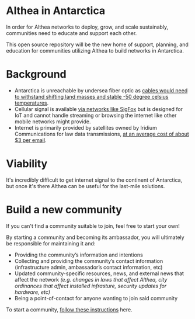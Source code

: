 # Althea in Antarctica

In order for Althea networks to deploy, grow, and scale sustainably, communities need to educate and support each other.

This open source repository will be the new home of support, planning, and education for communities utilizing Althea to build networks in Antarctica.

# Background

* Antarctica is unreachable by undersea fiber optic as [cables would need to withstand shifting land masses and stable -50 degree celsius temperatures](http://news.bbc.co.uk/2/hi/science/nature/2207259.stm).
* Cellular signal is available [via networks like SigFox](https://www.forbes.com/sites/aarontilley/2016/01/19/antarctica-gets-a-cellular-network-for-the-internet-of-things/) but is designed for IoT and cannot handle streaming or browsing the internet like other mobile networks might provide.
* Internet is primarily provided by satellites owned by Iridium Communications for law data transmissions, [at an average cost of about $3 per email](https://www.wired.com/2016/03/how-to-ditch-the-internet-while-traveling/). 

# Viability

It's incredibly difficult to get internet signal to the continent of Antarctica, but once it's there Althea can be useful for the last-mile solutions.  


# Build a new community

If you can't find a community suitable to join, feel free to start your own!

By starting a community and becoming its ambassador, you will ultimately be responsible for maintaining it and:

* Providing the community’s information and intentions
* Collecting and providing the community’s contact information (infrastructure admin, ambassador’s contact information, etc)
* Updated community-specific resources, news, and external news that affect the network *(e.g. changes in laws that affect Althea, city ordinances that affect installed infrasture, security updates for hardware, etc)*
* Being a point-of-contact for anyone wanting to join said community

To start a community, [follow these instructions](#) here.

